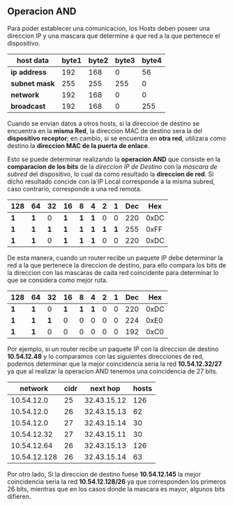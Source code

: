 ## Operacion AND

Para poder establecer una comunicacion, los Hosts deben poseer una direccion IP y una mascara que determine a que red a la que pertenece el dispositivo.

|host data|byte1|byte2|byte3|byte4|
|----|-----|-----|-----|-----|
|__ip address__|192|168|0|56|
|__subnet mask__|255|255|255|0|
|__network__|192|168|0|0|
|__broadcast__|192|168|0|255|

Cuando se envian datos a otros hosts, si la direccion de destino se encuentra en la __misma Red__, la direccion MAC de destino sera la del __dispositivo receptor__; en cambio, si se encuentra en __otra red__, utilizara como destino la __direccion MAC de la puerta de enlace__.

Esto se puede determinar realizando la __operacion AND__ que consiste en la __comparacion de los bits__ de la _direccion IP de Destino_ con la _mascara de subred_ del dispositivo, lo cual da como resultado la __direccion de red__. Si dicho resultado concide con la IP Local corresponde a la misma subred, caso contrario, corresponde a una red remota.

|128|64|32|16|8|4|2|1|Dec| Hex|
|---|--|--|--|-|-|-|-|---|----|
| __1__ | __1__| 0| __1__|__1__|__1__|0|0|220|0xDC|
| __1__ | __1__| __1__| __1__|__1__|__1__|__1__|__1__|255|0xFF|
| __1__ | __1__| 0| __1__|__1__|__1__|0|0|220|0xDC|

De esta manera, cuando un router recibe un paquete IP debe determinar la red a la que pertenece la direccion de destino, para ello compara los bits de la direccion con las mascaras de cada red coincidente para determinar lo que se considera como mejor ruta.


|128|64|32|16|8|4|2|1|Dec| Hex|
|---|--|--|--|-|-|-|-|---|----|
| __1__ | __1__| 0| __1__|__1__|__1__|0|0|220|0xDC|
| __1__ | __1__| __1__| 0|0|0|0|0|224|0xE0|
| __1__ | __1__| 0| 0|0|0|0|0|192|0xC0|

Por ejemplo, si un router recibe un paquete IP con la direccion de destino __10.54.12.48__ y lo comparamos con las siguientes direcciones de red, podemos determinar que la mejor coincidencia seria la red __10.54.12.32/27__ ya que al realizar la operacion AND tenemos una coincidencia de 27 bits.

| network | cidr | next hop | hosts |
|---------|------|----------|-------|
| 10.54.12.0 | 25 | 32.43.15.12 | 126 |
| 10.54.12.0 | 26 | 32.43.15.13 | 62 |
| 10.54.12.0 | 27 | 32.43.15.14 | 30 |
| 10.54.12.32 | 27 | 32.43.15.11 | 30 |
| 10.54.12.64 | 26 | 32.43.15.13 | 126 |
| 10.54.12.128 | 26 | 32.43.15.14 | 63 |

Por otro lado, Si la direccion de destino fuese __10.54.12.145__
la mejor coincidencia seria la red __10.54.12.128/26__ ya que corresponden los primeros 26 bits, mientras que en los casos donde la mascara es mayor, algunos bits difieren.
